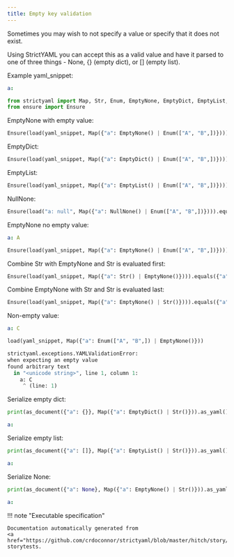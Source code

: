 ```yaml
---
title: Empty key validation
---
```



Sometimes you may wish to not specify a value or specify
that it does not exist.

Using StrictYAML you can accept this as a valid value and
have it parsed to one of three things - None, {} (empty dict),
or [] (empty list).


Example yaml_snippet:

```yaml
a:
```


```python
from strictyaml import Map, Str, Enum, EmptyNone, EmptyDict, EmptyList, NullNone, load, as_document
from ensure import Ensure

```



EmptyNone with empty value:


```python
Ensure(load(yaml_snippet, Map({"a": EmptyNone() | Enum(["A", "B",])}))).equals({"a": None})

```




EmptyDict:


```python
Ensure(load(yaml_snippet, Map({"a": EmptyDict() | Enum(["A", "B",])}))).equals({"a": {}})

```




EmptyList:


```python
Ensure(load(yaml_snippet, Map({"a": EmptyList() | Enum(["A", "B",])}))).equals({"a": []})

```




NullNone:


```python
Ensure(load("a: null", Map({"a": NullNone() | Enum(["A", "B",])}))).equals({"a": None})

```




EmptyNone no empty value:

```yaml
a: A
```


```python
Ensure(load(yaml_snippet, Map({"a": EmptyNone() | Enum(["A", "B",])}))).equals({"a": "A"})

```




Combine Str with EmptyNone and Str is evaluated first:


```python
Ensure(load(yaml_snippet, Map({"a": Str() | EmptyNone()}))).equals({"a": ""})

```




Combine EmptyNone with Str and Str is evaluated last:


```python
Ensure(load(yaml_snippet, Map({"a": EmptyNone() | Str()}))).equals({"a": None})

```




Non-empty value:

```yaml
a: C
```


```python
load(yaml_snippet, Map({"a": Enum(["A", "B",]) | EmptyNone()}))

```


```python
strictyaml.exceptions.YAMLValidationError:
when expecting an empty value
found arbitrary text
  in "<unicode string>", line 1, column 1:
    a: C
     ^ (line: 1)
```




Serialize empty dict:


```python
print(as_document({"a": {}}, Map({"a": EmptyDict() | Str()})).as_yaml())

```

```yaml
a:
```




Serialize empty list:


```python
print(as_document({"a": []}, Map({"a": EmptyList() | Str()})).as_yaml())

```

```yaml
a:
```




Serialize None:


```python
print(as_document({"a": None}, Map({"a": EmptyNone() | Str()})).as_yaml())

```

```yaml
a:
```







!!! note "Executable specification"

    Documentation automatically generated from 
    <a href="https://github.com/crdoconnor/strictyaml/blob/master/hitch/story/empty.story">empty.story
    storytests.